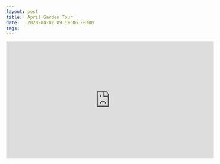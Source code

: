 ```yaml
---
layout: post
title:  April Garden Tour
date:   2020-04-02 09:19:06 -0700
tags:
---
```

<iframe width="560" height="315" src="https://www.youtube.com/embed/uYGrcdEvFF0" frameborder="0" allow="accelerometer; autoplay; encrypted-media; gyroscope; picture-in-picture" allowfullscreen></iframe>
